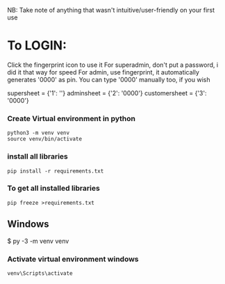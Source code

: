 
NB: Take note of anything that wasn't intuitive/user-friendly on your first use

# To LOGIN: 
Click the fingerprint icon to use it
For superadmin, don't put a password, i did it that way for speed
For admin, use fingerprint, it automatically generates '0000' as pin. You can type '0000' manually too, if you wish

supersheet = {'1': ''}
adminsheet = {'2': '0000'}
customersheet = {'3': '0000'}

### Create Virtual environment in python
```
python3 -m venv venv
source venv/bin/activate
```

### install all libraries

```
pip install -r requirements.txt 
```

### To get all installed libraries
```
pip freeze >requirements.txt
```

## Windows
$ py -3 -m venv venv

### Activate virtual environment windows
```
venv\Scripts\activate
```
